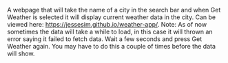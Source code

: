 A webpage that will take the name of a city in the search bar and when Get Weather is selected it will display current weather data in the city. Can be viewed here: https://jessesim.github.io/weather-app/.
Note: As of now sometimes the data will take a while to load, in this case it will thrown an error saying it failed to fetch data. Wait a few seconds and press Get Weather again. You may have to do this a couple of times before the data will show.
